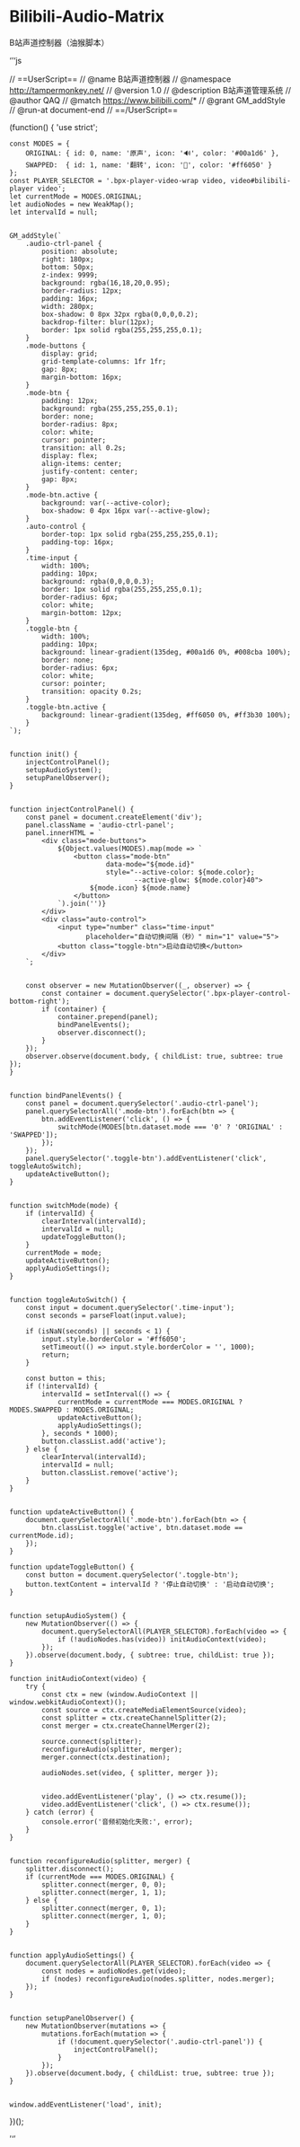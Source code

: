 # Bilibili-Audio-Matrix
B站声道控制器（油猴脚本）

‘’‘js

// ==UserScript==
// @name         B站声道控制器
// @namespace    http://tampermonkey.net/
// @version      1.0
// @description  B站声道管理系统
// @author       QAQ
// @match        https://www.bilibili.com/*
// @grant        GM_addStyle
// @run-at       document-end
// ==/UserScript==

(function() {
    'use strict';

    const MODES = {
        ORIGINAL: { id: 0, name: '原声', icon: '🔊', color: '#00a1d6' },
        SWAPPED:  { id: 1, name: '翻转', icon: '🔄', color: '#ff6050' }
    };
    const PLAYER_SELECTOR = '.bpx-player-video-wrap video, video#bilibili-player video';
    let currentMode = MODES.ORIGINAL;
    let audioNodes = new WeakMap();
    let intervalId = null;


    GM_addStyle(`
        .audio-ctrl-panel {
            position: absolute;
            right: 180px;
            bottom: 50px;
            z-index: 9999;
            background: rgba(16,18,20,0.95);
            border-radius: 12px;
            padding: 16px;
            width: 280px;
            box-shadow: 0 8px 32px rgba(0,0,0,0.2);
            backdrop-filter: blur(12px);
            border: 1px solid rgba(255,255,255,0.1);
        }
        .mode-buttons {
            display: grid;
            grid-template-columns: 1fr 1fr;
            gap: 8px;
            margin-bottom: 16px;
        }
        .mode-btn {
            padding: 12px;
            background: rgba(255,255,255,0.1);
            border: none;
            border-radius: 8px;
            color: white;
            cursor: pointer;
            transition: all 0.2s;
            display: flex;
            align-items: center;
            justify-content: center;
            gap: 8px;
        }
        .mode-btn.active {
            background: var(--active-color);
            box-shadow: 0 4px 16px var(--active-glow);
        }
        .auto-control {
            border-top: 1px solid rgba(255,255,255,0.1);
            padding-top: 16px;
        }
        .time-input {
            width: 100%;
            padding: 10px;
            background: rgba(0,0,0,0.3);
            border: 1px solid rgba(255,255,255,0.1);
            border-radius: 6px;
            color: white;
            margin-bottom: 12px;
        }
        .toggle-btn {
            width: 100%;
            padding: 10px;
            background: linear-gradient(135deg, #00a1d6 0%, #008cba 100%);
            border: none;
            border-radius: 6px;
            color: white;
            cursor: pointer;
            transition: opacity 0.2s;
        }
        .toggle-btn.active {
            background: linear-gradient(135deg, #ff6050 0%, #ff3b30 100%);
        }
    `);


    function init() {
        injectControlPanel();
        setupAudioSystem();
        setupPanelObserver();
    }


    function injectControlPanel() {
        const panel = document.createElement('div');
        panel.className = 'audio-ctrl-panel';
        panel.innerHTML = `
            <div class="mode-buttons">
                ${Object.values(MODES).map(mode => `
                    <button class="mode-btn"
                            data-mode="${mode.id}"
                            style="--active-color: ${mode.color};
                                   --active-glow: ${mode.color}40">
                        ${mode.icon} ${mode.name}
                    </button>
                `).join('')}
            </div>
            <div class="auto-control">
                <input type="number" class="time-input"
                       placeholder="自动切换间隔（秒）" min="1" value="5">
                <button class="toggle-btn">启动自动切换</button>
            </div>
        `;


        const observer = new MutationObserver((_, observer) => {
            const container = document.querySelector('.bpx-player-control-bottom-right');
            if (container) {
                container.prepend(panel);
                bindPanelEvents();
                observer.disconnect();
            }
        });
        observer.observe(document.body, { childList: true, subtree: true });
    }


    function bindPanelEvents() {
        const panel = document.querySelector('.audio-ctrl-panel');
        panel.querySelectorAll('.mode-btn').forEach(btn => {
            btn.addEventListener('click', () => {
                switchMode(MODES[btn.dataset.mode === '0' ? 'ORIGINAL' : 'SWAPPED']);
            });
        });
        panel.querySelector('.toggle-btn').addEventListener('click', toggleAutoSwitch);
        updateActiveButton();
    }


    function switchMode(mode) {
        if (intervalId) {
            clearInterval(intervalId);
            intervalId = null;
            updateToggleButton();
        }
        currentMode = mode;
        updateActiveButton();
        applyAudioSettings();
    }


    function toggleAutoSwitch() {
        const input = document.querySelector('.time-input');
        const seconds = parseFloat(input.value);

        if (isNaN(seconds) || seconds < 1) {
            input.style.borderColor = '#ff6050';
            setTimeout(() => input.style.borderColor = '', 1000);
            return;
        }

        const button = this;
        if (!intervalId) {
            intervalId = setInterval(() => {
                currentMode = currentMode === MODES.ORIGINAL ? MODES.SWAPPED : MODES.ORIGINAL;
                updateActiveButton();
                applyAudioSettings();
            }, seconds * 1000);
            button.classList.add('active');
        } else {
            clearInterval(intervalId);
            intervalId = null;
            button.classList.remove('active');
        }
    }


    function updateActiveButton() {
        document.querySelectorAll('.mode-btn').forEach(btn => {
            btn.classList.toggle('active', btn.dataset.mode == currentMode.id);
        });
    }

    function updateToggleButton() {
        const button = document.querySelector('.toggle-btn');
        button.textContent = intervalId ? '停止自动切换' : '启动自动切换';
    }


    function setupAudioSystem() {
        new MutationObserver(() => {
            document.querySelectorAll(PLAYER_SELECTOR).forEach(video => {
                if (!audioNodes.has(video)) initAudioContext(video);
            });
        }).observe(document.body, { subtree: true, childList: true });
    }

    function initAudioContext(video) {
        try {
            const ctx = new (window.AudioContext || window.webkitAudioContext)();
            const source = ctx.createMediaElementSource(video);
            const splitter = ctx.createChannelSplitter(2);
            const merger = ctx.createChannelMerger(2);

            source.connect(splitter);
            reconfigureAudio(splitter, merger);
            merger.connect(ctx.destination);

            audioNodes.set(video, { splitter, merger });


            video.addEventListener('play', () => ctx.resume());
            video.addEventListener('click', () => ctx.resume());
        } catch (error) {
            console.error('音频初始化失败:', error);
        }
    }


    function reconfigureAudio(splitter, merger) {
        splitter.disconnect();
        if (currentMode === MODES.ORIGINAL) {
            splitter.connect(merger, 0, 0);
            splitter.connect(merger, 1, 1);
        } else {
            splitter.connect(merger, 0, 1);
            splitter.connect(merger, 1, 0);
        }
    }


    function applyAudioSettings() {
        document.querySelectorAll(PLAYER_SELECTOR).forEach(video => {
            const nodes = audioNodes.get(video);
            if (nodes) reconfigureAudio(nodes.splitter, nodes.merger);
        });
    }


    function setupPanelObserver() {
        new MutationObserver(mutations => {
            mutations.forEach(mutation => {
                if (!document.querySelector('.audio-ctrl-panel')) {
                    injectControlPanel();
                }
            });
        }).observe(document.body, { childList: true, subtree: true });
    }


    window.addEventListener('load', init);
})();


’‘’
